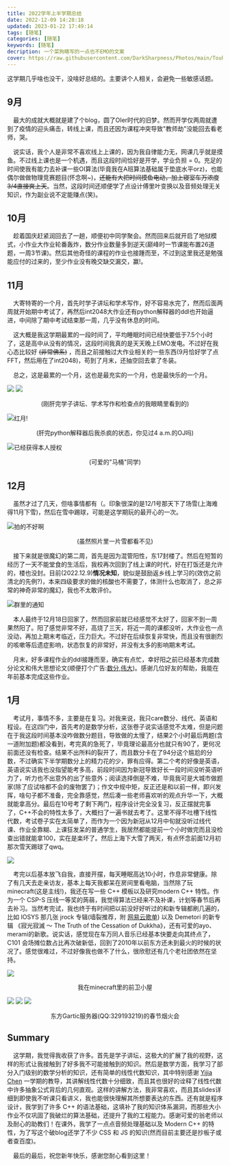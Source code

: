 ```yaml
---
title: 2022学年上半学期总结
date: 2022-12-09 14:28:18
updated: 2023-01-22 17:49:14
tags: [随笔]
categories: [随笔]
keywords: [随笔]
decription: 一个菜狗瞎写的一点也不EMO的文案
cover: https://raw.githubusercontent.com/DarkSharpness/Photos/main/Touhou/pixiv_59411218.jpg
---
```


这学期几乎啥也没干，没啥好总结的。主要讲个人相关，会避免一些敏感话题。

## 9月

&emsp;最大的成就大概就是建了个blog，圆了OIer时代的旧梦。然而开学仅两周就遭到了疫情的迎头痛击，转线上课，而且还因为课程冲突导致"教师劫"没能回去看老师，哭。

&emsp;说实话，我个人是非常不喜欢线上上课的，因为我自律能力无，网课几乎就是摸鱼。不过线上课也是一个机遇，而且这段时间恰好是开学，学业负担 = 0。充足的时间使我有能力去补课一些OI算法(毕竟我在A班算法基础属于垫底水平orz)，也能偶尔做做物理竞赛题目(怀念啊~)，~~还能有大把时间摸鱼电动，加上寝室车万浓度3/4直接爽上天~~。当然，这段时间还顺便学了点设计傅里叶变换以及音频处理无关知识，作为副业说不定能赚点(笑)。

## 10月

&emsp;趁着国庆赶紧润回去了一趟，顺便初中同学聚会。然而回来后就开启了地狱模式，小作业大作业轮番轰炸，数分作业数量多到逆天(巅峰时一节课能布置26道题，一周3节课)。然后其他奇怪的课程的作业也接踵而至，不过到这里我还是勉强能应付的过来的，至少作业没有晚交缺交漏交，赢!。

## 11月

&emsp;大寄特寄的一个月，首先时学子讲坛和学术写作，好不容易水完了，然而后面两周就开始期中考试了，再然后int2048大作业还有python解释器的ddl也开始逼进，中间除了期中考试结束那一周，几乎没有休息的时间。

&emsp;这大概是我这学期最累的一段时间了，平均睡眠时间已经快要低于7.5个小时了，这是高中从没有的情况，这段时间我真的是天天晚上EMO发电。不过好在我心态比较好 ~~(非常佛系)~~ ，而且之前接触过大作业相关的一些东西(9月恰好学了点FFT，然后用在了int2048)，苟到了月末，还抽空回去拿了冬装。

&emsp;总之，这是最累的一个月，这也是最充实的一个月，也是最快乐的一个月。

![](https://raw.githubusercontent.com/DarkSharpness/Photos/main/Images/awa/5.jpg)
![](https://raw.githubusercontent.com/DarkSharpness/Photos/main/Images/awa/6.jpg)
<center>(刚肝完学子讲坛、学术写作和检查点的我眼睛里看到的)</center>

![红月!](https://raw.githubusercontent.com/DarkSharpness/Photos/main/Images/awa/4.jpg) 
<center>(肝完python解释器后我杀疯的状态，你见过4 a.m.的OJ吗)</center>

![已经获得本人授权](https://raw.githubusercontent.com/DarkSharpness/Photos/main/Images/awa/2.jpg)
<center>(可爱的"马桶"同学)</center>


## 12月

&emsp;虽然才过了几天，但啥事情都有（。印象很深的是12/1号那天下了场雪(上海难得11月下雪)，然后在雪中踢球，可能是这学期玩的最开心的一次。

![拍的不好啊](https://raw.githubusercontent.com/DarkSharpness/Photos/main/Images/awa/3.jpg)
<center>(虽然照片里一片雪都看不见)</center>

&emsp;接下来就是很魔幻的第二周，首先是因为混管阳性，东17封楼了。然后在短暂的经历了一天不能堂食的生活后，我校再次回到了线上课的时代，好在打饭还是允许的，楼也没封。目前(2022.12.9)**情况未知**，貌似是鼓励返乡线上学习的(效仿之前清北的先例?)，本来四级要求的做的核酸也不需要了，体测什么也取消了，总之非常的神奇非常的魔幻，我也不太敢评价。

![群里的通知](https://raw.githubusercontent.com/DarkSharpness/Photos/main/Images/awa/1.jpg)

&emsp;本人最终于12月18日回家了，然而回家前就已经感觉不太好了，回家不到一周果然阳了。阳了感觉非常不好，高烧了三天，将近一周的课都没听，大作业也一点没动，再加上期末考临近，压力巨大。不过好在后续恢复非常快，而且没有很剧烈的咳嗽等后遗症影响，状态恢复的非常好，并没有太多的影响期末考试。

&emsp;月末，好多课程作业的ddl接踵而至，确实有点忙，幸好阳之前已经基本完成数分论文和伟大思想论文(顺便打个广告:[数分](https://github.com/DarkSharpness/DarkSharpness/blob/main/Tex/MA/MA.pdf),[伟大](https://github.com/DarkSharpness/DarkSharpness/blob/main/Tex/Quantum/quantum.pdf))。感谢几位好友的帮助，我能在年前基本完成这些作业。

## 1月

&emsp;考试月，事情不多，主要是在复习。对我来说，我只care数分、线代、英语和程设。在这四门中，首先考的是数学分析，这张卷子说实话感觉不太难，但是问题在于我这段时间基本没咋做数分题目，导致做的太慢了，结果2个小时最后两题(含一道附加题)都没看到，考完真的急死了，毕竟理论最高分也就只有90了，更何况前面还没有检查。结果不出所料的裂开了，而且数分卡在了94分这个尴尬的分数，不过确实下半学期数分上的精力花的少，罪有应得。第二个考的好像是英语，英语说实话我也没指望能考多高，前段时间因为新冠导致好长一段时间没听英语听力了，听力也不出意外的出了些意外；阅读选择倒是不难，毕竟我可是大城市做题家(除了应试啥都不会的废物罢了)；作文中规中矩，反正还是和以前一样，即兴发挥，啥句子都不准备，完全靠感觉，然后凑一些老师喜欢听的观点升华一下，大概就能拿高分。最后在10号考了剩下两门，程序设计完全没复习，反正摆就完事了，C++不会的特性太多了，大概扫了一遍书就去考了。这里不得不吐槽下线性代数，考试卷子实在太简单了，而作为一个因为新冠从12月中旬就没听过线代课、作业全靠糊、上课狂发呆的普通学生，我居然都能提前一个小时做完而且没检查出错就能拿100，实在是楽坏了。然后上海下大雪了两天，有点怀念前面12月初那次雪天踢球了qwq。

![](https://raw.githubusercontent.com/DarkSharpness/Photos/main/Images/awa/7.jpg)

&emsp;考完以后基本放飞自我，直接开摆，每天睡眠高达10小时，作息非常健康。除了有几天去走亲访友，基本上每天我都呆在房间里看电脑，当然除了玩minecraft(这是主线!)，我还在写一些 C++ 模板以及研究modern C++ 特性。作为一个 CSP-S 压线一等奖的蒟蒻，我觉得算法已经来不及补课，计划等春节后再去补习。当然考完试，我也终于有时间把以前没好好听过的和新专辑都刷几遍的，比如 IOSYS 那几张 jrock 专辑(墙裂推荐，附 [网易云歌单](https://music.163.com/playlist?id=8063965041&userid=3215760601)) 以及 Demetori 的新专辑 《寂光寂滅 ～ The Truth of the Cessation of Dukkha》，还有可爱的ayo、merami的新歌。说实话，感觉现在车万同人音乐已经基本快要走向其终点了，C101 会场摊位数占比再次破新低，回到了2010年以前东方还未到最火的时候的状况了。感觉很难过，不过好像我也做不了什么，很欣慰还有几个老社团依然在坚持。

![](https://raw.githubusercontent.com/DarkSharpness/Photos/main/Images/awa/2023-01-16_12.20.10.png)

<center>我在minecraft里的前卫小屋</center>

![](https://raw.githubusercontent.com/DarkSharpness/Photos/main/Images/awa/2023-01-22_00.01.25.png)
![](https://raw.githubusercontent.com/DarkSharpness/Photos/main/Images/awa/2023-01-22_00.01.27.png)
![](https://raw.githubusercontent.com/DarkSharpness/Photos/main/Images/awa/2023-01-22_00.28.03.png)

<center>东方Gartic服务器(QQ:329193219)的春节烟火会</center>

<!-- 图片 -->

## Summary

&emsp;这学期，我觉得我收获了许多。首先是学子讲坛，这极大的扩展了我的视野，这样的形式让我接触到了好多我不可能接触到的知识。然后是数学方面，我学习了部分入门级别的数学分析的知识，还有简单的线性代数知识，其中特别感谢 [Yijia Chen](http://basics.sjtu.edu.cn/~chen/teaching/) 一学期的教导，其讲解线性代数十分细致，而且其也很好的诠释了线性代数中许多抽象公式背后的几何直观。这样的讲解方法，我非常喜欢，而且其slides详细到即使我不听课只看讲义，我也能很快理解其所想要表达的东西。还有就是程序设计，我学到了许多 C++ 的语法基础，这填补了我的知识体系漏洞，而那些大小作业不仅巩固了我破烂的算法基础，还提升了我的工程能力。感谢可爱的翁老师以及耐心的助教们！在课外，我学了一点点音频处理基础以及 Modern C++ 的特性，为了写这个破blog还学了不少 CSS 和 JS 的知识(然而目前主要还是抄板子或者查百度)。

&emsp;最后的最后，祝您新年快乐，感谢您耐心看到这里！
